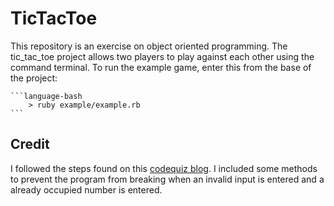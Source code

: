 # TicTacToe

This repository is an exercise on object oriented programming. The tic_tac_toe project allows two players to play against each other using the command terminal. To run the example game, enter this from the base of the project:

    ```language-bash
        > ruby example/example.rb
    ```

## Credit

I followed the steps found on this [codequiz blog](https://codequizzes.wordpress.com/2013/10/25/creating-a-tic-tac-toe-game-with-ruby/).
I included some methods to prevent the program from breaking when an invalid input is entered and a already occupied number is entered.
